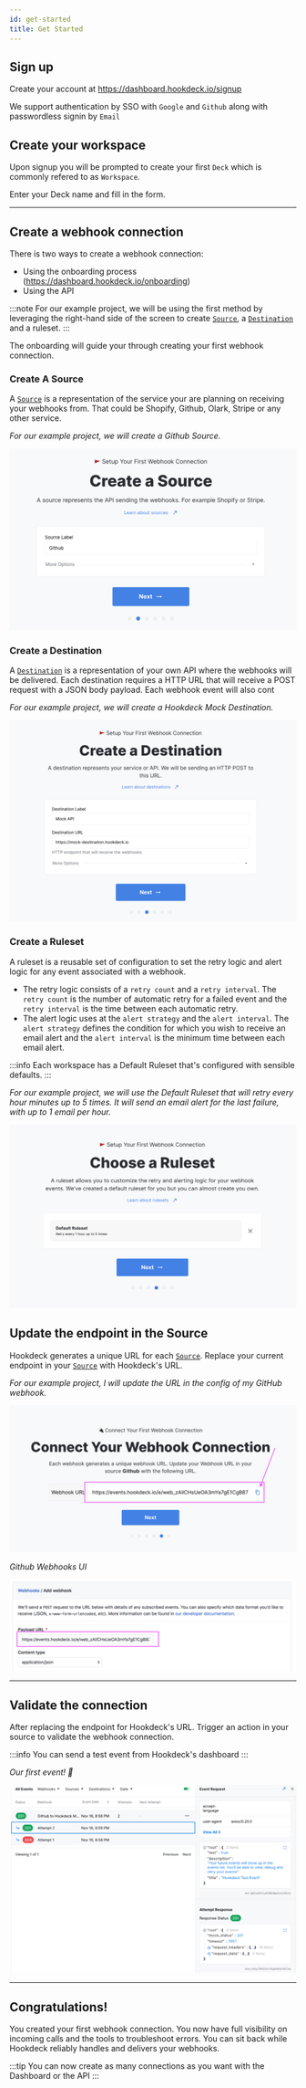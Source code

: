```yaml
---
id: get-started
title: Get Started
---
```


## Sign up

Create your account at https://dashboard.hookdeck.io/signup

We support authentication by SSO with `Google` and `Github` along with passwordless signin by `Email`

## Create your workspace

Upon signup you will be prompted to create your first `Deck` which is commonly refered to as `Workspace`.

Enter your Deck name and fill in the form.

---

## Create a webhook connection

There is two ways to create a webhook connection:

- Using the onboarding process (https://dashboard.hookdeck.io/onboarding)
- Using the API

:::note
For our example project, we will be using the first method by leveraging the right-hand side of the screen to create  [`Source`](sources), a [`Destination`](destinations) and a ruleset.
:::

The onboarding will guide your through creating your first webhook connection.

### Create A Source

A [`Source`](sources) is a representation of the service your are planning on receiving your webhooks from. That could be Shopify, Github, Olark, Stripe or any other service.

_For our example project, we will create a Github Source._

![create-source](../static/img/introduction/create-source.png)

### Create a Destination

A [`Destination`](destinations) is a representation of your own API where the webhooks will be delivered. Each destination requires a HTTP URL that will receive a POST request with a JSON body payload. Each webhook event will also cont

_For our example project, we will create a Hookdeck Mock Destination._

![create-destination](../static/img/introduction/create-destination.png)

### Create a Ruleset

A ruleset is a reusable set of configuration to set the retry logic and alert logic for any event associated with a webhook.

- The retry logic consists of a `retry count` and a `retry interval`. The `retry count` is the number of automatic retry for a failed event and the `retry interval` is the time between each automatic retry.
- The alert logic uses at the `alert strategy` and the `alert interval`. The `alert strategy` defines the condition for which you wish to receive an email alert and the `alert interval` is the minimum time between each email alert.

:::info
Each workspace has a Default Ruleset that's configured with sensible defaults.
:::

_For our example project, we will use the Default Ruleset that will retry every hour minutes up to 5 times. It will send an email alert for the last failure, with up to 1 email per hour._

![create-ruleset](../static/img/introduction/create-ruleset.png)


## Update the endpoint in the Source

Hookdeck generates a unique URL for each [`Source`](sources). Replace your current endpoint in your [`Source`](sources) with Hookdeck's URL.

_For our example project, I will update the URL in the config of my GitHub webhook._

![copy-url](../static/img/introduction/copy-url.png)

_Github Webhooks UI_

![paste-url-github](../static/img/introduction/github-url.png)

---

## Validate the connection

After replacing the endpoint for Hookdeck's URL. Trigger an action in your source to validate the webhook connection.

:::info
You can send a test event from Hookdeck's dashboard
:::

_Our first event! 🎉_

![Hookdeck_Event_Test](../static/img/introduction/hookdeck-test-event.png)

---

## Congratulations!

You created your first webhook connection. You now have full visibility on incoming calls and the tools to troubleshoot errors. You can sit back while Hookdeck reliably handles and delivers your webhooks.

:::tip
You can now create as many connections as you want with the Dashboard or the API
:::
